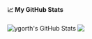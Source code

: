 <!--
**ygorth/ygorth** is a ✨ _special_ ✨ repository because its `README.md` (this file) appears on your GitHub profile.

Here are some ideas to get you started:

- 🔭 I’m currently working on ...
- 🌱 I’m currently learning ...
- 👯 I’m looking to collaborate on ...
- 🤔 I’m looking for help with ...
- 💬 Ask me about ...
- 📫 How to reach me: ...
- 😄 Pronouns: ...
- ⚡ Fun fact: ...
-->
#### &#x1f4c8; My GitHub Stats

<img align="center" src="https://github-readme-stats.vercel.app/api?username=ygorth&show_icons=true&line_height=33&count_private=true&theme=dark" alt="ygorth's GitHub Stats" />

<img align="center" src="https://github-readme-stats.vercel.app/api/top-langs/?username=ygorth&&hide=cmake&langs_count=4&line_height=35&theme=dark" />
